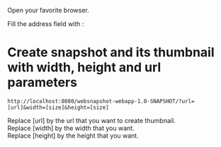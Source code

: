 Open your favorite browser.

Fill the address field with :

# Create snapshot and its thumbnail with width, height and url parameters

<code>http://localhost:8080/websnapshot-webapp-1.0-SNAPSHOT/?url=[url]&width=[size]&height=[size]</code>

Replace [url] by the url that you want to create thumbnail.<br/>
Replace [width] by the width that you want.<br/>
Replace [height] by the height that you want.